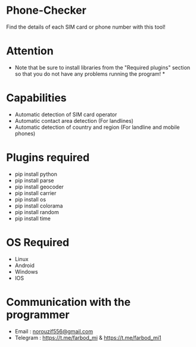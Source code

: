 # Phone-Checker
Find the details of each SIM card or phone number with this tool!

# Attention
* Note that be sure to install libraries from the "Required plugins" section so that you do not have any problems running the program! *

# Capabilities
- Automatic detection of SIM card operator
- Automatic contact area detection
 (For landlines)
- Automatic detection of country and region
 (For landline and mobile phones)

# Plugins required
- pip install python
- pip install parse
- pip install geocoder
- pip install carrier
- pip install os
- pip install colorama
- pip install random
- pip install time

# OS Required
- Linux
- Android
- Windows
- IOS

# Communication with the programmer
- Email : norouzif556@gmail.com
- Telegram : https://t.me/farbod_mi & https://t.me/farbod_mi1
